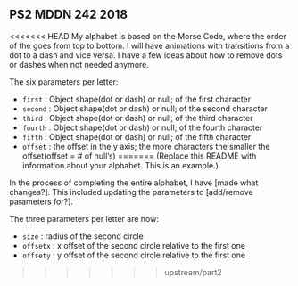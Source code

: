 ## PS2 MDDN 242 2018

<<<<<<< HEAD
My alphabet is based on the Morse Code, where the order of the goes from top to bottom.
I will have animations with transitions from a dot to a dash and vice versa.
I have a few ideas about how to remove dots or dashes when not needed anymore. 

The six parameters per letter:
  * `first` : Object shape(dot or dash) or null; of the first character 
  * `second` : Object shape(dot or dash) or null; of the second character 
  * `third` : Object shape(dot or dash) or null; of the third character 
  * `fourth` : Object shape(dot or dash) or null; of the fourth character 
  * `fifth` : Object shape(dot or dash) or null; of the fifth character 
  * `offset` : the offset in the y axis; the more characters the smaller the offset(offset = # of null’s)
=======
(Replace this README with information about your alphabet. This is an example.)

In the process of completing the entire alphabet, I have [made what changes?].
This included updating the parameters to [add/remove parameters for?].

The three parameters per letter are now:
  * `size` : radius of the second circle
  * `offsetx` : x offset of the second circle relative to the first one
  * `offsety` : y offset of the second circle relative to the first one
>>>>>>> upstream/part2

